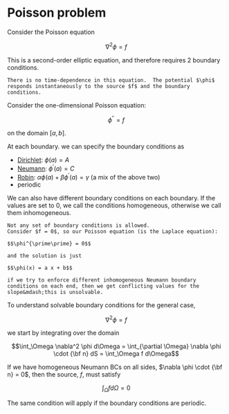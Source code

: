 # Poisson problem

Consider the Poisson equation

$$\nabla^2 \phi = f$$

This is a second-order elliptic equation, and therefore requires 2 boundary conditions.

```{note}
There is no time-dependence in this equation.  The potential $\phi$
responds instantaneously to the source $f$ and the boundary
conditions.
```

Consider the one-dimensional Poisson equation:

$$\phi^{\prime\prime} = f$$

on the domain $[a, b]$.

At each boundary. we can specify the boundary conditions as

* [Dirichlet](https://en.wikipedia.org/wiki/Dirichlet_boundary_condition): $\phi(a) = A$
* [Neumann](https://en.wikipedia.org/wiki/Neumann_boundary_condition): $\phi^\prime(a) = C$
* [Robin](https://en.wikipedia.org/wiki/Robin_boundary_condition): $\alpha \phi(a) + \beta \phi^\prime(a) = \gamma$ (a mix of the above two)
* periodic

We can also have different boundary conditions on each boundary.
If the values are set to 0, we call the
conditions homogeneous, otherwise we call them inhomogeneous.

```{note}
Not any set of boundary conditions is allowed.
Consider $f = 0$, so our Poisson equation (is the Laplace equation):

$$\phi^{\prime\prime} = 0$$

and the solution is just

$$\phi(x) = a x + b$$

if we try to enforce different inhomogeneous Neumann boundary
conditions on each end, then we get conflicting values for the
slope&mdash;this is unsolvable.
```

To understand solvable boundary conditions for the general case, 

$$\nabla^2 \phi = f$$

we start by integrating over the domain

$$\int_\Omega \nabla^2 \phi d\Omega = \int_{\partial \Omega} \nabla \phi \cdot {\bf n} dS = \int_\Omega f d\Omega$$

If we have homogeneous Neumann BCs on all sides, $\nabla \phi \cdot
{\bf n} = 0$, then the source, $f$, must satisfy

$$\int_\Omega f d\Omega = 0$$

The same condition will apply if the boundary conditions are periodic.
